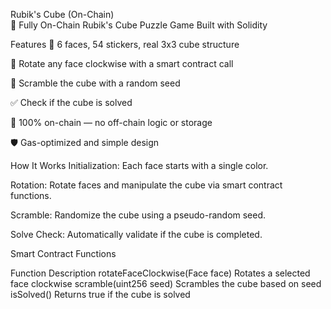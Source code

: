 Rubik's Cube (On-Chain)  
🎯 Fully On-Chain Rubik's Cube Puzzle Game Built with Solidity 
  
Features 
🧩 6 faces, 54 stickers, real 3x3 cube structure 
  
🔄 Rotate any face clockwise with a smart contract call  

🎲 Scramble the cube with a random seed

✅ Check if the cube is solved
 
📜 100% on-chain — no off-chain logic or storage

🛡️ Gas-optimized and simple design

How It Works
Initialization: Each face starts with a single color.

Rotation: Rotate faces and manipulate the cube via smart contract functions.

Scramble: Randomize the cube using a pseudo-random seed.

Solve Check: Automatically validate if the cube is completed.

Smart Contract Functions

Function	Description
rotateFaceClockwise(Face face)	Rotates a selected face clockwise
scramble(uint256 seed)	Scrambles the cube based on seed
isSolved()	Returns true if the cube is solved
